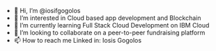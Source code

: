 - 👋 Hi, I’m @iosifgogolos
- 👀 I’m interested in Cloud based app development and Blockchain
- 🌱 I’m currently learning Full Stack Cloud Development on IBM Cloud
- 💞️ I’m looking to collaborate on a peer-to-peer fundraising platform
- 📫 How to reach me Linked in: Iosis Gogolos

<!---
iosifgogolos/iosifgogolos is a ✨ special ✨ repository because its `README.md` (this file) appears on your GitHub profile.
You can click the Preview link to take a look at your changes.
--->

